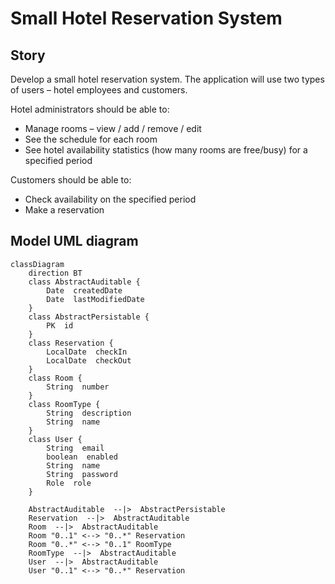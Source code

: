 # Small Hotel Reservation System
## Story

Develop a small hotel reservation system. The application will use two types of users – hotel employees and customers.

Hotel administrators should be able to:

- Manage rooms – view / add / remove / edit
- See the schedule for each room
- See hotel availability statistics (how many rooms are free/busy) for a specified period

Customers should be able to:

- Check availability on the specified period
- Make a reservation

## Model UML diagram

```mermaid
classDiagram
    direction BT
    class AbstractAuditable {
        Date  createdDate
        Date  lastModifiedDate
    }
    class AbstractPersistable {
        PK  id
    }
    class Reservation {
        LocalDate  checkIn
        LocalDate  checkOut
    }
    class Room {
        String  number
    }
    class RoomType {
        String  description
        String  name
    }
    class User {
        String  email
        boolean  enabled
        String  name
        String  password
        Role  role
    }
    
    AbstractAuditable  --|>  AbstractPersistable 
    Reservation  --|>  AbstractAuditable 
    Room  --|>  AbstractAuditable 
    Room "0..1" <--> "0..*" Reservation 
    Room "0..*" <--> "0..1" RoomType 
    RoomType  --|>  AbstractAuditable 
    User  --|>  AbstractAuditable 
    User "0..1" <--> "0..*" Reservation 

```
